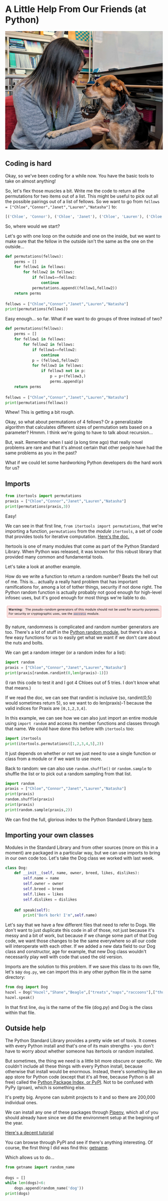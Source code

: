 # A Little Help From Our Friends (at Python)

![hazel](assets/hazel_pet.jpg)

## Coding is hard

Okay, so we've been coding for a while now. You have the basic tools to take on almost anything!

So, let's flex those muscles a bit. Write me the code to return all the permutations for two items out of a list. This might be useful to pick out all the possible pairings out of a list of fellows. So we want to go from `fellows = ["Chloe","Connor","Janet","Lauren","Natasha"]` to:

```python
[('Chloe', 'Connor'), ('Chloe', 'Janet'), ('Chloe', 'Lauren'), ('Chloe', 'Natasha'), ('Connor', 'Chloe'), ('Connor', 'Janet'), ('Connor', 'Lauren'), ('Connor', 'Natasha'), ('Janet', 'Chloe'), ('Janet', 'Connor'), ('Janet', 'Lauren'), ('Janet', 'Natasha'), ('Lauren', 'Chloe'), ('Lauren', 'Connor'), ('Lauren', 'Janet'), ('Lauren', 'Natasha'), ('Natasha', 'Chloe'), ('Natasha', 'Connor'), ('Natasha', 'Janet'), ('Natasha', 'Lauren')]
```

So, where would we start?

Let's go with one loop on the outside and one on the inside, but we want to make sure that the fellow in the outside isn't the same as the one on the outside...

```python
def permutations(fellows):
    perms = []
    for fellow1 in fellows:
        for fellow2 in fellows:
            if fellow1==fellow2:
                continue
            permutations.append((fellow1,fellow2))
    return perms

fellows = ["Chloe","Connor","Janet","Lauren","Natasha"]
print(permutations(fellows))
```

Easy enough... so far. What if we want to do groups of three instead of two?

```python
def permutations(fellows):
    perms = []
    for fellow1 in fellows:
        for fellow2 in fellows:
            if fellow1==fellow2:
                continue
            p = (fellow1,fellow2)
            for fellow3 in fellows:
                if fellow3 not in p:
                    p = p+(fellow3,)
                    perms.append(p)
    return perms

fellows = ["Chloe","Connor","Janet","Lauren","Natasha"]
print(permutations(fellows))
```

Whew! This is getting a bit rough.

Okay, so what about permutations of 4 fellows? Or a generalizable algorithm that calculates different sizes of permutation sets based on a parameter? Hmmm. I think we're going to have to talk about recursion...

But, wait. Remember when I said (a long time ago) that really novel problems are rare and that it's almost certain that other people have had the same problems as you in the past?

What if we could let some hardworking Python developers do the hard work for us? 

## Imports

```python
from itertools import permutations
praxis = ["Chloe","Connor","Janet","Lauren","Natasha"]
print(permutations(praxis,3))
```

Easy!

We can see in that first line, `from itertools import permutations`, that we're importing a function, `permutations` from the *module* `itertools`, a set of code that provides tools for iterative computation. [Here's the doc.](https://docs.python.org/3/library/itertools.html)

Itertools is one of many modules that come as part of the Python Standard Library. When Python was released, it was known for this robust library that provided many common and fundamental tools.

Let's take a look at another example.

How do we write a function to return a random number? Beats the hell out of me. This is... actually a really hard problem that has important ramifications for, among a lot of tother things, security if not done right. The Python random function is actually probably not good enough for high-level infosec uses, but it's good enough for most things we're liable to do.

![python security warning](assets/security.png)

By nature, randomness is complicated and random number generators are too. There's a lot of stuff in the [Python random module](https://docs.python.org/3/library/random.html), but there's also a few easy functions for us to easily get what we want if we don't care about the nuts and bolts.

We can get a random integer (or a random index for a list):

```python
import random
praxis = ["Chloe","Connor","Janet","Lauren","Natasha"]
print(praxis[random.randint(0,len(praxis)-1)])
```

(I ran this code to test it and I got 4 Chloes out of 5 tries. I don't know what that means.)

If we read the doc, we can see that randint is inclusive (so, randint(0,5) would sometimes return 5), so we want to do len(praxis)-1 because the valid indices for Praxis are `[0,1,2,3,4]`.

In this example, we can see how we can also just import an entire module using `import random` and access its member functions and classes through that name. We could have done this before with `itertools` too:

```python
import itertools
print(itertools.permutations([1,2,3,4,5],2))
```

It just depends on whether or not we just need to use a single function or class from a module or if we want to use more.

Back to random: we can also use `random.shuffle()` or `random.sample` to shuffle the list or to pick out a random sampling from that list.

```python
import random
praxis = ["Chloe","Connor","Janet","Lauren","Natasha"]
print(praxis)
random.shuffle(praxis)
print(praxis)
print(random.sample(praxis,2))
```

We can find the full, glorious index to the Python Standard Library [here](https://docs.python.org/3/library/).


## Importing your own classes

Modules in the Standard Library and from other sources (more on this in a moment) are packaged in a particular way, but we can use imports to bring in our own code too. Let's take the Dog class we worked with last week.

```python
class Dog:
    def __init__(self, name, owner, breed, likes, dislikes):
        self.name = name
        self.owner = owner
        self.breed = breed
        self.likes = likes
        self.dislikes = dislikes
    
    def speak(self):
        print("Bork bork! I'm",self.name)
```

Let's say that we have a few different files that need to refer to Dogs. We don't want to just duplicate this code in all of those, not just because it's messy and a bit of work, but because if we change some part of that Dog code, we want those changes to be the same everywhere so all our code will interoperate with each other. If we added a new data field to our Dog class and constructor, age for example, that new Dog class wouldn't necessarily play well with code that used the old version.

Imports are the solution to this problem. If we save this class to its own file, let's say `dog.py`, we can import this in any other python file in the same directory:

```python
from dog import Dog
hazel = Dog("Hazel","Shane","Beagle",["treats","naps","raccoons"],["thunder"])
hazel.speak()
```

In that first line, `dog` is the name of the file (dog.py) and Dog is the class within that file.


## Outside help

The Python Standard Library provides a pretty wide set of tools. It comes with every Python install and that's one of its main strengths - you don't have to worry about whether someone has itertools or random installed.

But sometimes, the thing we need is a little bit more obscure or specific. We couldn't include all these things with every Python install, because otherwise that install would be enormous. Instead, there's something like an app store for Python code (except that it's all free, because Python is all free) called the [Python Package Index, or PyPI](https://pypi.org/). Not to be confused with PyPy (groan), which is something else.

It's pretty big. Anyone can submit projects to it and so there are 200,000 individual ones.

We can install any one of these packages through [Pipenv](https://pipenv-fork.readthedocs.io/en/latest/), which all of you should already have since we did the environment setup at the begining of the year.

[Here's a decent tutorial](https://thoughtbot.com/blog/how-to-manage-your-python-projects-with-pipenv)

You can browse through PyPI and see if there's anything interesting. Of course, the first thing I did was find this: [getname](https://pypi.org/project/getname/).

Which allows us to do...

```python
from getname import random_name

dogs = []
while len(dogs)<6:
    dogs.append(random_name('dog'))
print(dogs)
```
